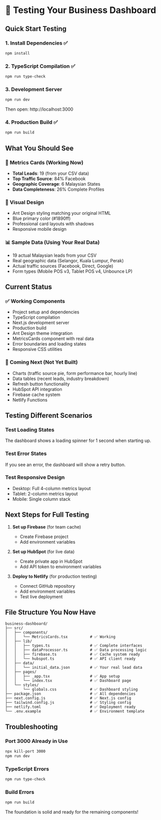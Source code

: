 # 🧪 Testing Your Business Dashboard

## Quick Start Testing

### 1. **Install Dependencies** ✅
```bash
npm install
```

### 2. **TypeScript Compilation** ✅
```bash
npm run type-check
```

### 3. **Development Server**
```bash
npm run dev
```
Then open: http://localhost:3000

### 4. **Production Build** ✅
```bash
npm run build
```

## What You Should See

### 🎯 **Metrics Cards** (Working Now)
- **Total Leads**: 19 (from your CSV data)
- **Top Traffic Source**: 84% Facebook
- **Geographic Coverage**: 6 Malaysian States  
- **Data Completeness**: 26% Complete Profiles

### 🎨 **Visual Design**
- Ant Design styling matching your original HTML
- Blue primary color (#1890ff)
- Professional card layouts with shadows
- Responsive mobile design

### 📊 **Sample Data** (Using Your Real Data)
- 19 actual Malaysian leads from your CSV
- Real geographic data (Selangor, Kuala Lumpur, Perak)
- Actual traffic sources (Facebook, Direct, Google)
- Form types (Mobile POS v3, Tablet POS v4, Unbounce LP)

## Current Status

### ✅ **Working Components**
- Project setup and dependencies
- TypeScript compilation 
- Next.js development server
- Production build
- Ant Design theme integration
- MetricsCards component with real data
- Error boundaries and loading states
- Responsive CSS utilities

### 🚧 **Coming Next** (Not Yet Built)
- Charts (traffic source pie, form performance bar, hourly line)
- Data tables (recent leads, industry breakdown)  
- Refresh button functionality
- HubSpot API integration
- Firebase cache system
- Netlify Functions

## Testing Different Scenarios

### Test Loading States
The dashboard shows a loading spinner for 1 second when starting up.

### Test Error States  
If you see an error, the dashboard will show a retry button.

### Test Responsive Design
- Desktop: Full 4-column metrics layout
- Tablet: 2-column metrics layout  
- Mobile: Single column stack

## Next Steps for Full Testing

1. **Set up Firebase** (for team cache)
   - Create Firebase project
   - Add environment variables
   
2. **Set up HubSpot** (for live data)
   - Create private app in HubSpot
   - Add API token to environment variables

3. **Deploy to Netlify** (for production testing)
   - Connect GitHub repository
   - Add environment variables
   - Test live deployment

## File Structure You Now Have

```
business-dashboard/
├── src/
│   ├── components/
│   │   └── MetricsCards.tsx          # ✅ Working
│   ├── lib/
│   │   ├── types.ts                  # ✅ Complete interfaces
│   │   ├── dataProcessor.ts          # ✅ Data processing logic
│   │   ├── firebase.ts               # ✅ Cache system ready
│   │   └── hubspot.ts                # ✅ API client ready
│   ├── data/
│   │   └── initial_data.json         # ✅ Your real lead data
│   ├── pages/
│   │   ├── _app.tsx                  # ✅ App setup
│   │   └── index.tsx                 # ✅ Dashboard page
│   └── styles/
│       └── globals.css               # ✅ Dashboard styling
├── package.json                      # ✅ All dependencies
├── next.config.js                    # ✅ Next.js config
├── tailwind.config.js                # ✅ Styling config
├── netlify.toml                      # ✅ Deployment ready
└── .env.example                      # ✅ Environment template
```

## Troubleshooting

### Port 3000 Already in Use
```bash
npx kill-port 3000
npm run dev
```

### TypeScript Errors
```bash
npm run type-check
```

### Build Errors
```bash
npm run build
```

The foundation is solid and ready for the remaining components!